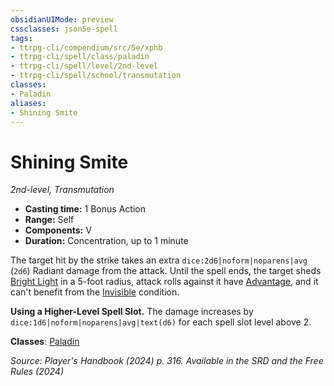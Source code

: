 ```yaml
---
obsidianUIMode: preview
cssclasses: json5e-spell
tags:
- ttrpg-cli/compendium/src/5e/xphb
- ttrpg-cli/spell/class/paladin
- ttrpg-cli/spell/level/2nd-level
- ttrpg-cli/spell/school/transmutation
classes:
- Paladin
aliases:
- Shining Smite
---
```

# Shining Smite
*2nd-level, Transmutation*  


- **Casting time:** 1 Bonus Action
- **Range:** Self
- **Components:** V
- **Duration:** Concentration, up to 1 minute

The target hit by the strike takes an extra `dice:2d6|noform|noparens|avg` (`2d6`) Radiant damage from the attack. Until the spell ends, the target sheds [Bright Light](/3-Mechanics/CLI/variant-rules/bright-light-xphb.md) in a 5-foot radius, attack rolls against it have [Advantage](/3-Mechanics/CLI/variant-rules/advantage-xphb.md), and it can't benefit from the [Invisible](/3-Mechanics/CLI/conditions.md#Invisible) condition.

**Using a Higher-Level Spell Slot.** The damage increases by `dice:1d6|noform|noparens|avg|text(d6)` for each spell slot level above 2.

**Classes**: [Paladin](/3-Mechanics/CLI/lists/list-spells-classes-paladin.md)

*Source: Player's Handbook (2024) p. 316. Available in the <span title='Systems Reference Document (5.2)'>SRD</span> and the Free Rules (2024)*